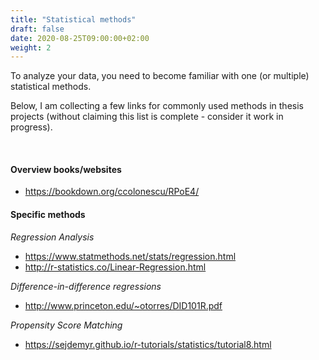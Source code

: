```yaml
---
title: "Statistical methods"
draft: false
date: 2020-08-25T09:00:00+02:00
weight: 2
---
```


To analyze your data, you need to become familiar with one (or multiple) statistical methods.

Below, I am collecting a few links for commonly used methods in thesis projects (without claiming this list is complete - consider it work in progress).

<br>

#### Overview books/websites

- https://bookdown.org/ccolonescu/RPoE4/

#### Specific methods

*Regression Analysis*

- https://www.statmethods.net/stats/regression.html
- http://r-statistics.co/Linear-Regression.html

*Difference-in-difference regressions*

- http://www.princeton.edu/~otorres/DID101R.pdf

*Propensity Score Matching*

- https://sejdemyr.github.io/r-tutorials/statistics/tutorial8.html
